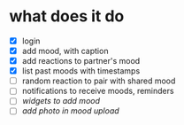 # what does it do

- [x] login
- [x] add mood, with caption
- [x] add reactions to partner's mood
- [x] list past moods with timestamps
- [ ] random reaction to pair with shared mood
- [ ] notifications to receive moods, reminders
- [ ] *widgets to add mood*
- [ ] *add photo in mood upload*
